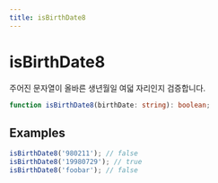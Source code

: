 ```yaml
---
title: isBirthDate8
---
```


# isBirthDate8

주어진 문자열이 올바른 생년월일 여덟 자리인지 검증합니다.

```typescript
function isBirthDate8(birthDate: string): boolean;
```

## Examples

```typescript
isBirthDate8('980211'); // false
isBirthDate8('19980729'); // true
isBirthDate8('foobar'); // false
```
